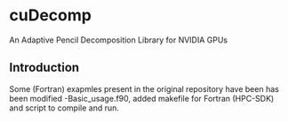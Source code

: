 # cuDecomp

An Adaptive Pencil Decomposition Library for NVIDIA GPUs

## Introduction

Some (Fortran) exapmles present in the original repository have been has been modified 
-Basic_usage.f90, added makefile for Fortran (HPC-SDK) and script to compile and run.
